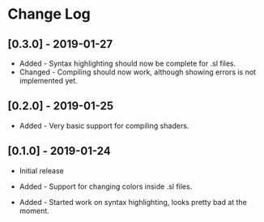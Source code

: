 # Change Log

## [0.3.0] - 2019-01-27
- Added - Syntax highlighting should now be complete for .sl files.
- Changed - Compiling should now work, although showing errors is not implemented yet.

## [0.2.0] - 2019-01-25
- Added - Very basic support for compiling shaders.

## [0.1.0] - 2019-01-24
- Initial release

- Added - Support for changing colors inside .sl files.
- Added - Started work on syntax highlighting, looks pretty bad at the moment.